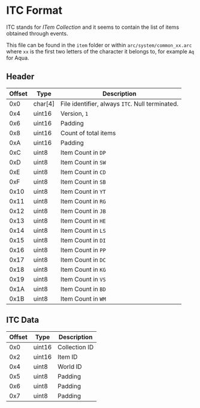 # ITC Format

ITC stands for *ITem Collection* and it seems to contain the list of items obtained through events.

This file can be found in the `item` folder or within `arc/system/common_xx.arc` where `xx` is the first two letters of the character it belongs to, for example `Aq` for Aqua.

## Header

| Offset | Type  | Description
|--------|-------|------------
| 0x0     | char[4]   | File identifier, always `ITC`. Null terminated.
| 0x4     | uint16   | Version, `1`
| 0x6     | uint16   | Padding
| 0x8     | uint16   | Count of total items
| 0xA     | uint16   | Padding
| 0xC     | uint8   | Item Count in `DP`
| 0xD     | uint8   | Item Count in `SW`
| 0xE     | uint8   | Item Count in `CD`
| 0xF     | uint8   | Item Count in `SB`
| 0x10    | uint8   | Item Count in `YT`
| 0x11    | uint8   | Item Count in `RG`
| 0x12    | uint8   | Item Count in `JB`
| 0x13    | uint8   | Item Count in `HE`
| 0x14    | uint8   | Item Count in `LS`
| 0x15    | uint8   | Item Count in `DI`
| 0x16    | uint8   | Item Count in `PP`
| 0x17    | uint8   | Item Count in `DC`
| 0x18    | uint8   | Item Count in `KG`
| 0x19    | uint8   | Item Count in `VS`
| 0x1A    | uint8   | Item Count in `BD`
| 0x1B    | uint8   | Item Count in `WM`

## ITC Data

| Offset | Type  | Description
|--------|-------|------------
| 0x0     | uint16   | Collection ID
| 0x2     | uint16   | Item ID
| 0x4     | uint8   | World ID
| 0x5     | uint8   | Padding
| 0x6     | uint8   | Padding
| 0x7     | uint8   | Padding
